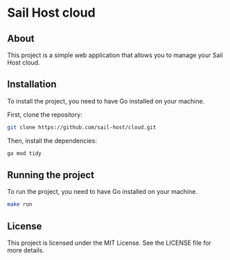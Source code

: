 # Sail Host cloud

## About

This project is a simple web application that allows you to manage your Sail Host cloud.

## Installation

To install the project, you need to have Go installed on your machine.

First, clone the repository:
```bash
git clone https://github.com/sail-host/cloud.git
```

Then, install the dependencies:
```bash
go mod tidy
```

## Running the project

To run the project, you need to have Go installed on your machine.

```bash
make run
```

## License

This project is licensed under the MIT License. See the LICENSE file for more details.